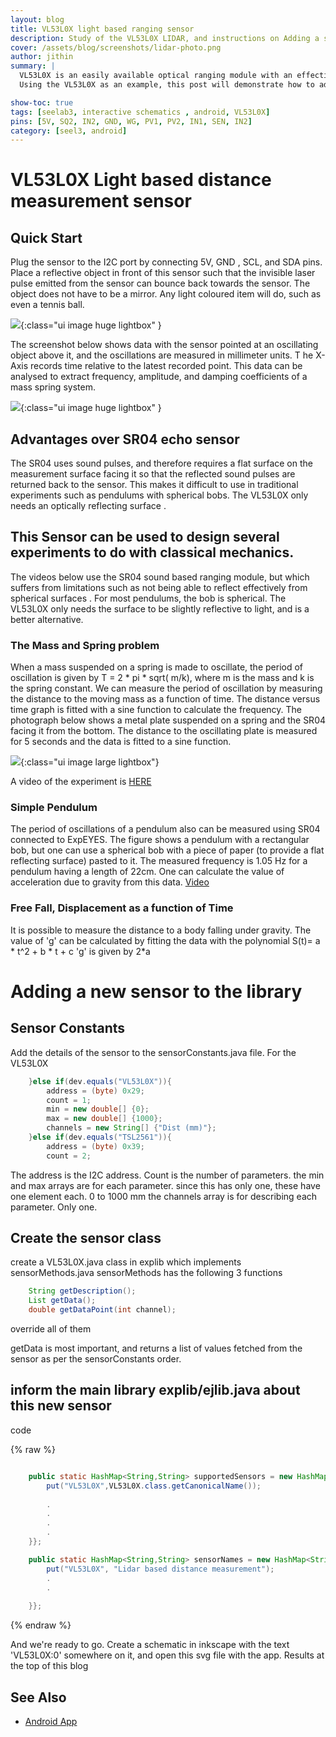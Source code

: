 ```yaml
---
layout: blog
title: VL53L0X light based ranging sensor
description: Study of the VL53L0X LIDAR, and instructions on Adding a sensor support to the android app.
cover: /assets/blog/screenshots/lidar-photo.png
author: jithin
summary: |
  VL53L0X is an easily available optical ranging module with an effective range of around 1 meter.
  Using the VL53L0X as an example, this post will demonstrate how to add a sensor to the android library so that it is automatically detected by the interactive schematics.

show-toc: true
tags: [seelab3, interactive schematics , android, VL53L0X]
pins: [5V, SQ2, IN2, GND, WG, PV1, PV2, IN1, SEN, IN2]
category: [seel3, android]
---
```



# VL53L0X Light based distance measurement sensor

## Quick Start

Plug the sensor to the I2C port by connecting 5V, GND , SCL, and SDA pins. 
Place a reflective object in front of this sensor such that the invisible laser pulse emitted from the sensor can bounce back towards the sensor.
The object does not have to be a mirror. Any light coloured item will do, such as even a tennis ball.

![](/assets/blog/interactive-schematics/VL53L0X-photo.jpg){:class="ui image huge lightbox" }


The screenshot below shows data with the sensor pointed at an oscillating object above it, and the oscillations are measured in millimeter units. T
he X-Axis records time relative to the latest recorded point. This data can be analysed to extract frequency, amplitude, and damping coefficients of a mass spring system.

![](/assets/blog/interactive-schematics/VL53L0X-screenshot.jpg){:class="ui image huge lightbox" }

## Advantages over SR04 echo sensor

The SR04 uses sound pulses, and therefore requires a flat surface on the measurement surface facing it so that the reflected sound pulses are returned back to the sensor. This makes it difficult to use
in traditional experiments such as pendulums with spherical bobs. The VL53L0X only needs an optically reflecting surface .



## This Sensor can be used to design several experiments to do with classical mechanics.

The videos below use the SR04 sound based ranging module, but which suffers from limitations such as not being able to reflect effectively from spherical surfaces . For most pendulums, the bob is spherical.
The VL53L0X only needs the surface to be slightly reflective to light, and is a better alternative.

### The Mass and Spring problem

When a mass suspended on a spring is made to oscillate, the period of oscillation is given by  T = 2 * pi * sqrt( m/k), where m is the mass and k is the spring constant. We can measure the period of oscillation by measuring the distance to the moving mass as a function of time. The distance versus time graph is fitted with a sine function to calculate the frequency. The photograph below shows a metal plate suspended on a spring and the SR04 facing it from the bottom. The distance to the oscillating plate is measured for 5 seconds and the data is fitted to a sine function.

![](https://expeyes.in/Expt17/html/photos/massAndSpring.jpg){:class="ui image large lightbox"}

A video of the experiment is [HERE](https://www.youtube.com/watch?v=FhCYhDiIRuQ)


### Simple Pendulum

The period of oscillations of a pendulum also can be measured using SR04 connected to ExpEYES. The figure shows a pendulum with a rectangular bob, but one can use a spherical bob with a piece of paper (to provide a flat reflecting surface) pasted to it. The measured frequency is 1.05 Hz for a pendulum having a length of 22cm. One can calculate the value of acceleration due to gravity from this data.
[Video](https://www.youtube.com/watch?v=fOTfMsKiXBo)

### Free Fall, Displacement as a function of Time

It is possible to measure the distance to a body falling under gravity. The value of 'g' can be calculated by fitting the data with the polynomial
S(t)= a * t^2 + b * t + c
'g' is given by 2*a


# Adding a new sensor to the library

## Sensor Constants

Add the details of the sensor to the sensorConstants.java file. For the VL53L0X

```java
	}else if(dev.equals("VL53L0X")){
		address = (byte) 0x29;
		count = 1;
		min = new double[] {0};
		max = new double[] {1000};
		channels = new String[] {"Dist (mm)"};
	}else if(dev.equals("TSL2561")){
		address = (byte) 0x39;
		count = 2;
```
The address is the I2C address. Count is the number of parameters.
the min and max arrays are for each parameter. since this has only one, these have one element each. 0 to 1000 mm
the channels array is for describing each parameter. Only one.

## Create the sensor class

create a VL53L0X.java class in explib which implements sensorMethods.java
sensorMethods has the following 3 functions

```java
	String getDescription();
	List getData();
	double getDataPoint(int channel);
```

override all of them

getData is most important, and returns a list of values fetched from the sensor as per the sensorConstants order.

## inform the main library explib/ejlib.java about this new sensor

code

{% raw %}
```java

	public static HashMap<String,String> supportedSensors = new HashMap<String, String>(){{
		put("VL53L0X",VL53L0X.class.getCanonicalName());
		
		.
		.
		.
		.
	}};

	public static HashMap<String,String> sensorNames = new HashMap<String, String>(){{
		put("VL53L0X", "Lidar based distance measurement");
		.
		.
		
	}};

```
{% endraw %}

And we're ready to go.
Create a schematic in inkscape with the text 'VL53L0X:0' somewhere on it, and open this svg file with the app. 
Results at the top of this blog




## See Also
 + [Android App ](https://play.google.com/store/apps/details?id=com.cspark.research.eyes17)
